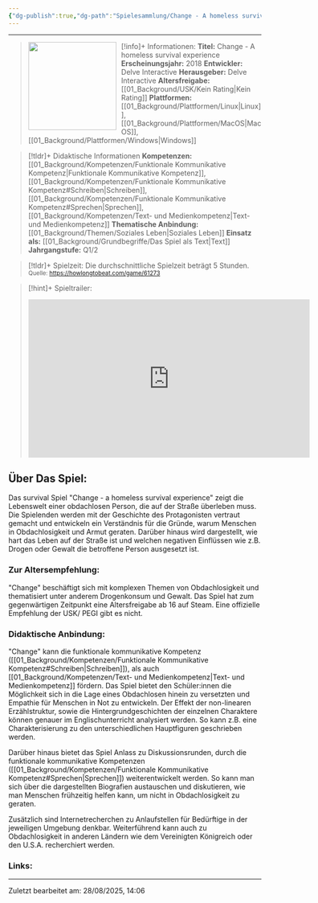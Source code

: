 ```yaml
---
{"dg-publish":true,"dg-path":"Spielesammlung/Change - A homeless survival experience.md","permalink":"/spielesammlung/change-a-homeless-survival-experience/","noteIcon":"1"}
---
```


---
>[!info]+ Informationen:
><img src="https://products.eneba.games/resized-products/se9fKCNElwaSLnT1sj2EVw3TtqhG32YPj0XlMQyUsHA_70x92_3x-0.jpeg" style="float:left;height:175px;padding-right:10px">**Titel:** Change - A homeless survival experience
>**Erscheinungsjahr:** 2018
>**Entwickler:** Delve Interactive
>**Herausgeber:** Delve Interactive
>**Altersfreigabe:** [[01_Background/USK/Kein Rating\|Kein Rating]]
>**Plattformen:** [[01_Background/Plattformen/Linux\|Linux]],[[01_Background/Plattformen/MacOS\|MacOS]],[[01_Background/Plattformen/Windows\|Windows]]

>[!tldr]+ Didaktische Informationen
>**Kompetenzen:** [[01_Background/Kompetenzen/Funktionale Kommunikative Kompetenz\|Funktionale Kommunikative Kompetenz]],[[01_Background/Kompetenzen/Funktionale Kommunikative Kompetenz#Schreiben\|Schreiben]],[[01_Background/Kompetenzen/Funktionale Kommunikative Kompetenz#Sprechen\|Sprechen]],[[01_Background/Kompetenzen/Text- und Medienkompetenz\|Text- und Medienkompetenz]]
>**Thematische Anbindung:** [[01_Background/Themen/Soziales Leben\|Soziales Leben]]
>**Einsatz als:** [[01_Background/Grundbegriffe/Das Spiel als Text\|Text]]
>**Jahrgangstufe:** Q1/2

>[!tldr]+ Spielzeit: 
>Die durchschnittliche Spielzeit beträgt 5 Stunden.  
><sub>Quelle: https://howlongtobeat.com/game/61273</sub>

>[!hint]+ Spieltrailer:
><iframe width="560" height="315" src="https://www.youtube.com/embed/z4MoTlO3wNU?si=apYtQm1Xv5ndvfel" title="YouTube video player" frameborder="0" allow="accelerometer; autoplay; clipboard-write; encrypted-media; gyroscope; picture-in-picture; web-share" referrerpolicy="strict-origin-when-cross-origin" allowfullscreen></iframe>


## Über Das Spiel:
Das survival Spiel "Change - a homeless survival experience" zeigt die Lebenswelt einer obdachlosen Person, die auf der Straße überleben muss. Die Spielenden werden mit der Geschichte des Protagonisten vertraut gemacht und entwickeln ein Verständnis für die Gründe, warum Menschen in Obdachlosigkeit und Armut geraten. Darüber hinaus wird dargestellt, wie hart das Leben auf der Straße ist und welchen negativen Einflüssen wie z.B. Drogen oder Gewalt die betroffene Person ausgesetzt ist. 

### Zur Altersempfehlung:
"Change" beschäftigt sich mit komplexen Themen von Obdachlosigkeit und thematisiert unter anderem Drogenkonsum und Gewalt. Das Spiel hat zum gegenwärtigen Zeitpunkt eine Altersfreigabe ab 16 auf Steam. Eine offizielle Empfehlung der USK/ PEGI gibt es nicht. 
 
### Didaktische Anbindung:
"Change" kann die funktionale kommunikative Kompetenz ([[01_Background/Kompetenzen/Funktionale Kommunikative Kompetenz#Schreiben\|Schreiben]]), als auch [[01_Background/Kompetenzen/Text- und Medienkompetenz\|Text- und Medienkompetenz]] fördern. Das Spiel bietet den Schüler:innen die Möglichkeit sich in die Lage eines Obdachlosen hinein zu versetzten und Empathie für Menschen in Not zu entwickeln. Der Effekt der non-linearen Erzählstruktur, sowie die Hintergrundgeschichten der einzelnen Charaktere können genauer im Englischunterricht analysiert werden. So kann z.B. eine Charakterisierung zu den unterschiedlichen Hauptfiguren geschrieben werden. 

Darüber hinaus bietet das Spiel Anlass zu Diskussionsrunden, durch die funktionale kommunikative Kompetenzen ([[01_Background/Kompetenzen/Funktionale Kommunikative Kompetenz#Sprechen\|Sprechen]]) weiterentwickelt werden. So kann man sich über die dargestellten Biografien austauschen und diskutieren, wie man Menschen frühzeitig helfen kann, um nicht in Obdachlosigkeit zu geraten.

Zusätzlich sind Internetrecherchen zu Anlaufstellen für Bedürftige in der jeweiligen Umgebung denkbar. Weiterführend kann auch zu Obdachlosigkeit in anderen Ländern wie dem Vereinigten Königreich oder den U.S.A. recherchiert werden.
### Links:

---
Zuletzt bearbeitet am: 28/08/2025, 14:06